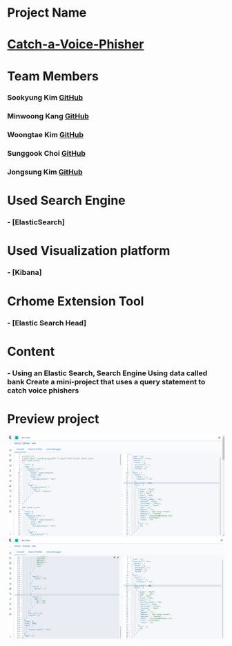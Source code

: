 # Project Name
# [Catch-a-Voice-Phisher](https://github.com/angle2v/Catch-A-VoicePhisher)

# Team Members

### Sookyung Kim [GitHub](https://github.com/sooish)
### Minwoong Kang [GitHub](https://github.com/happymwkang)
### Woongtae Kim [GitHub](https://github.com/angle2v)
### Sunggook Choi [GitHub](https://github.com/SunggookCHOI)
### Jongsung Kim [GitHub](https://github.com/SEJSCloud)

# Used Search Engine
### - [ElasticSearch]

# Used Visualization platform
### - [Kibana]
# Crhome Extension Tool
### - [Elastic Search Head]

# Content
### - Using an Elastic Search, Search Engine Using data called bank Create a mini-project that uses a query statement to catch voice phishers

# Preview project
<img src="Preview img/img1.png">
<img src="Preview img/img2.png">


